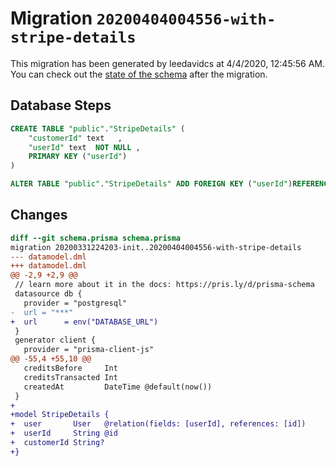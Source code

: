 # Migration `20200404004556-with-stripe-details`

This migration has been generated by leedavidcs at 4/4/2020, 12:45:56 AM.
You can check out the [state of the schema](./schema.prisma) after the migration.

## Database Steps

```sql
CREATE TABLE "public"."StripeDetails" (
    "customerId" text   ,
    "userId" text  NOT NULL ,
    PRIMARY KEY ("userId")
) 

ALTER TABLE "public"."StripeDetails" ADD FOREIGN KEY ("userId")REFERENCES "public"."User"("id") ON DELETE CASCADE  ON UPDATE CASCADE
```

## Changes

```diff
diff --git schema.prisma schema.prisma
migration 20200331224203-init..20200404004556-with-stripe-details
--- datamodel.dml
+++ datamodel.dml
@@ -2,9 +2,9 @@
 // learn more about it in the docs: https://pris.ly/d/prisma-schema
 datasource db {
   provider = "postgresql"
-  url = "***"
+  url      = env("DATABASE_URL")
 }
 generator client {
   provider = "prisma-client-js"
@@ -55,4 +55,10 @@
   creditsBefore     Int
   creditsTransacted Int
   createdAt         DateTime @default(now())
 }
+
+model StripeDetails {
+  user       User   @relation(fields: [userId], references: [id])
+  userId     String @id
+  customerId String?
+}
```



